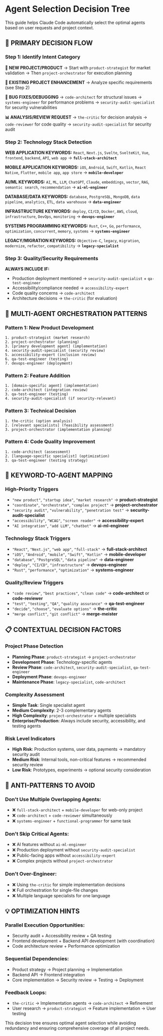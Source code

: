 # Agent Selection Decision Tree

This guide helps Claude Code automatically select the optimal agents based on user requests and project context.

## 🎯 PRIMARY DECISION FLOW

### **Step 1: Identify Intent Category**

**🚀 NEW PROJECT/PRODUCT**
→ Start with `product-strategist` for market validation
→ Then `project-orchestrator` for execution planning

**🔧 EXISTING PROJECT ENHANCEMENT**
→ Analyze specific requirements (see Step 2)

**🐛 BUG FIXES/DEBUGGING**
→ `code-architect` for structural issues
→ `systems-engineer` for performance problems
→ `security-audit-specialist` for security vulnerabilities

**📊 ANALYSIS/REVIEW REQUEST**
→ `the-critic` for decision analysis
→ `code-reviewer` for code quality
→ `security-audit-specialist` for security audit

### **Step 2: Technology Stack Detection**

**WEB APPLICATION KEYWORDS:**
`React`, `Next.js`, `Svelte`, `SvelteKit`, `Vue`, `frontend`, `backend`, `API`, `web app`
→ **`full-stack-architect`**

**MOBILE APPLICATION KEYWORDS:**
`iOS`, `Android`, `Swift`, `Kotlin`, `React Native`, `Flutter`, `mobile app`, `app store`
→ **`mobile-developer`**

**AI/ML KEYWORDS:**
`AI`, `ML`, `LLM`, `ChatGPT`, `Claude`, `embeddings`, `vector`, `RAG`, `semantic search`, `recommendation`
→ **`ai-ml-engineer`**

**DATABASE/DATA KEYWORDS:**
`database`, `PostgreSQL`, `MongoDB`, `data pipeline`, `analytics`, `ETL`, `data warehouse`
→ **`data-engineer`**

**INFRASTRUCTURE KEYWORDS:**
`deploy`, `CI/CD`, `Docker`, `AWS`, `cloud`, `infrastructure`, `DevOps`, `monitoring`
→ **`devops-engineer`**

**SYSTEMS PROGRAMMING KEYWORDS:**
`Rust`, `C++`, `Go`, `performance`, `optimization`, `concurrent`, `memory`, `systems`
→ **`systems-engineer`**

**LEGACY/MIGRATION KEYWORDS:**
`Objective-C`, `legacy`, `migration`, `modernize`, `refactor`, `compatibility`
→ **`legacy-specialist`**

### **Step 3: Quality/Security Requirements**

**ALWAYS INCLUDE IF:**
- Production deployment mentioned → `security-audit-specialist` + `qa-test-engineer`
- Accessibility/compliance needed → `accessibility-expert`
- Code quality concerns → `code-architect`
- Architecture decisions → `the-critic` (for evaluation)

## 🔄 MULTI-AGENT ORCHESTRATION PATTERNS

### **Pattern 1: New Product Development**
```
1. product-strategist (market research)
2. project-orchestrator (planning)
3. [primary development agent] (implementation)
4. security-audit-specialist (security review)
5. accessibility-expert (inclusion review)
6. qa-test-engineer (testing)
7. devops-engineer (deployment)
```

### **Pattern 2: Feature Addition**
```
1. [domain-specific agent] (implementation)
2. code-architect (integration review)
3. qa-test-engineer (testing)
4. security-audit-specialist (if security-relevant)
```

### **Pattern 3: Technical Decision**
```
1. the-critic (option analysis)
2. [relevant specialists] (feasibility assessment)
3. project-orchestrator (implementation planning)
```

### **Pattern 4: Code Quality Improvement**
```
1. code-architect (assessment)
2. [language-specific specialist] (optimization)
3. qa-test-engineer (testing strategy)
```

## 🎯 KEYWORD-TO-AGENT MAPPING

### **High-Priority Triggers**
- `"new product"`, `"startup idea"`, `"market research"` → **product-strategist**
- `"coordinate"`, `"orchestrate"`, `"complex project"` → **project-orchestrator** 
- `"security audit"`, `"vulnerability"`, `"penetration test"` → **security-audit-specialist**
- `"accessibility"`, `"WCAG"`, `"screen reader"` → **accessibility-expert**
- `"AI integration"`, `"add LLM"`, `"chatbot"` → **ai-ml-engineer**

### **Technology Stack Triggers**
- `"React"`, `"Next.js"`, `"web app"`, `"full-stack"` → **full-stack-architect**
- `"iOS"`, `"Android"`, `"mobile"`, `"Swift"`, `"Kotlin"` → **mobile-developer**
- `"database"`, `"PostgreSQL"`, `"data pipeline"` → **data-engineer**
- `"deploy"`, `"CI/CD"`, `"infrastructure"` → **devops-engineer**
- `"Rust"`, `"performance"`, `"optimization"` → **systems-engineer**

### **Quality/Review Triggers**
- `"code review"`, `"best practices"`, `"clean code"` → **code-architect** or **code-reviewer**
- `"test"`, `"testing"`, `"QA"`, `"quality assurance"` → **qa-test-engineer**
- `"decide"`, `"choose"`, `"evaluate options"` → **the-critic**
- `"merge conflict"`, `"git conflict"` → **merge-meister**

## 📋 CONTEXTUAL DECISION FACTORS

### **Project Phase Detection**
- **Planning Phase**: `product-strategist` → `project-orchestrator`
- **Development Phase**: Technology-specific agents
- **Review Phase**: `code-architect`, `security-audit-specialist`, `qa-test-engineer`
- **Deployment Phase**: `devops-engineer`
- **Maintenance Phase**: `legacy-specialist`, `code-architect`

### **Complexity Assessment**
- **Simple Task**: Single specialist agent
- **Medium Complexity**: 2-3 complementary agents
- **High Complexity**: `project-orchestrator` + multiple specialists
- **Enterprise/Production**: Always include security, accessibility, and testing agents

### **Risk Level Indicators**
- **High Risk**: Production systems, user data, payments → mandatory security audit
- **Medium Risk**: Internal tools, non-critical features → recommended security review  
- **Low Risk**: Prototypes, experiments → optional security consideration

## 🚫 ANTI-PATTERNS TO AVOID

### **Don't Use Multiple Overlapping Agents:**
- ❌ `full-stack-architect` + `mobile-developer` for web-only project
- ❌ `code-architect` + `code-reviewer` simultaneously  
- ❌ `systems-engineer` + `functional-programmer` for same task

### **Don't Skip Critical Agents:**
- ❌ AI features without `ai-ml-engineer`
- ❌ Production deployment without `security-audit-specialist`
- ❌ Public-facing apps without `accessibility-expert`
- ❌ Complex projects without `project-orchestrator`

### **Don't Over-Engineer:**
- ❌ Using `the-critic` for simple implementation decisions
- ❌ Full orchestration for single-file changes
- ❌ Multiple language specialists for one language

## 💡 OPTIMIZATION HINTS

### **Parallel Execution Opportunities:**
- Security audit + Accessibility review + QA testing
- Frontend development + Backend API development (with coordination)
- Code architecture review + Performance optimization

### **Sequential Dependencies:**
- Product strategy → Project planning → Implementation
- Backend API → Frontend integration
- Core implementation → Security review → Testing → Deployment

### **Feedback Loops:**
- `the-critic` → Implementation agents → `code-architect` → Refinement
- User research → `product-strategist` → Feature implementation → User testing

This decision tree ensures optimal agent selection while avoiding redundancy and ensuring comprehensive coverage of all project needs.
